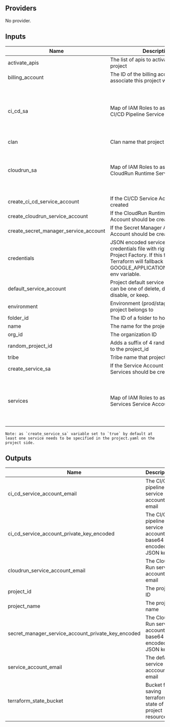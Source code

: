 ## Providers

No provider.

## Inputs

| Name | Description | Type | Default | Required |
|------|-------------|------|---------|:-----:|
| activate\_apis | The list of apis to activate within the project | `list(string)` | n/a | yes |
| billing\_account | The ID of the billing account to associate this project with | `any` | n/a | yes |
| ci\_cd\_sa| Map of IAM Roles to assign to the CI/CD Pipeline Service Account | `list(object({ name = string iam_roles = list(string)}))` | <pre>[<br>  "name" = "ci-cd-pipeline"<br>  "iam_roles" = <br>    “roles/iam.serviceAccountUser”,<br>    “roles/run.admin”,<br>    “roles/storage.admin”<br>]<br></pre> | no |
| clan | Clan name that project belongs to | `any` | n/a | yes |
| cloudrun\_sa | Map of IAM Roles to assign to the CloudRun Runtime Service Account | `list(object({ name = string iam_roles = list(string)}))` | <pre>[<br>  "name" = "cloudrun-runtime"<br>  "iam_roles" = <br>    "roles/editor",<br>    "roles/secretmanager.secretAccessor"<br>]<br></pre> | no |
| create\_ci\_cd\_service\_account | If the CI/CD Service Account should be created | `bool` | `true` | no |
| create\_cloudrun\_service\_account | If the CloudRun Runtime Service Account should be created | `bool` | `true` | no |
| create\_secret\_manager\_service\_account | If the Secret Manager Access Service Account should be created | `bool` | `false` | no |
| credentials | JSON encoded service account credentials file with rights to run the Project Factory. If this file is absent Terraform will fallback to GOOGLE\_APPLICATION\_CREDENTIALS env variable. | `any` | n/a | yes |
| default\_service\_account | Project default service account setting: can be one of delete, deprivilege, disable, or keep. | `string` | `"deprivilege"` | no |
| environment | Environment (prod/staging) that project belongs to | `any` | n/a | yes |
| folder\_id | The ID of a folder to host this project | `any` | n/a | yes |
| name | The name for the project | `any` | n/a | yes |
| org\_id | The organization ID | `any` | n/a | yes |
| random\_project\_id | Adds a suffix of 4 random characters to the project\_id | `bool` | `true` | no |
| tribe | Tribe name that project belongs to | `any` | n/a | yes |
| create\_service\_sa | If the Service Account for new Services should be created | `bool` | `true` | no |
| services | Map of IAM Roles to assign to the Services Service Account | `list(object({ name = string iam_roles = list(string)}))` | Example: <pre>[<br>  "services":<br>    - name: "my-service-1"<br>      iam_roles:<br>      - "roles/storage.admin"<br>]<br></pre> | yes |
```
Note: as `create_service_sa` variable set to `true` by default at least one service needs to be specified in the project.yaml on the project side. 
```
## Outputs

| Name | Description |
|------|-------------|
| ci\_cd\_service\_account\_email | The CI/CD pipeline service account email |
| ci\_cd\_service\_account\_private\_key\_encoded | The CI/CD pipeline service account base64 encoded JSON key |
| cloudrun\_service\_account\_email | The Cloud Run service account email |
| project\_id | The project ID |
| project\_name | The project name |
| secret\_manager\_service\_account\_private\_key\_encoded | The Cloud Run service account base64 encoded JSON key |
| service\_account\_email | The default service acccount email |
| terraform\_state\_bucket | Bucket for saving terraform state of project resources |
